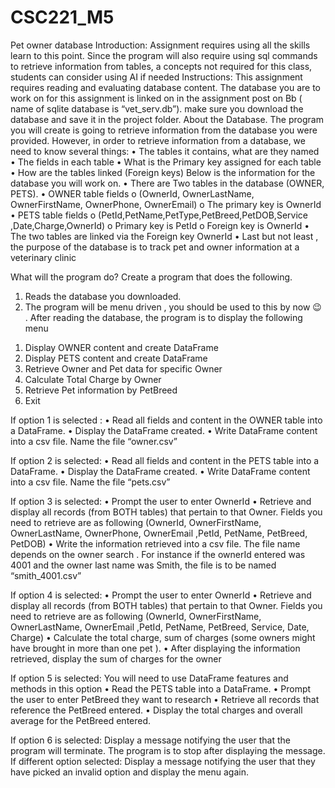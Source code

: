 # CSC221_M5
Pet owner database 
Introduction:
Assignment requires using all the skills learn to this point. Since the program will also require using sql commands to retrieve information from tables, a concepts not required for this class, students can consider using AI if needed
Instructions:
This assignment requires reading and evaluating database content. The database you are to work on for this assignment is linked on in the assignment post on Bb ( name of sqlite database is “vet_serv.db”). make sure you download the database and save it in the project folder.
About the Database.
The program you will create is going to retrieve information from the database you were provided. However, in order to retrieve information from a database, we need to know several things:
•	The tables it contains, what are they named
•	The fields in each table
•	What is the Primary key assigned for each table
•	How are the tables linked (Foreign keys)
Below is the information for the database you will work on.
•	There are Two tables in the database (OWNER, PETS).
•	OWNER table fields
o	(OwnerId, OwnerLastName, OwnerFirstName, OwnerPhone, OwnerEmail)
o	The primary key is OwnerId
•	PETS table fields 
o	(PetId,PetName,PetType,PetBreed,PetDOB,Service	,Date,Charge,OwnerId)
o	Primary key is PetId
o	Foreign key is OwnerId
•	The two tables are linked via the Foreign key OwnerId
•	Last but not least , the purpose of the database is to track pet and owner information at a veterinary clinic

What will the program do?
Create a program that does the following.
1.	Reads the database you downloaded. 
2.	The program will be menu driven , you should be used to this by now 😉 . After reading the database, the program is to display the following menu
1)  Display OWNER content and create DataFrame
2) Display PETS content and create DataFrame
3) Retrieve Owner and Pet data for specific Owner
4) Calculate Total Charge by Owner
5) Retrieve Pet information by PetBreed
6) Exit

If option 1 is selected :
•	Read all fields and content in the OWNER table into a DataFrame.
•	Display the DataFrame created.
•	Write DataFrame content into a csv file. Name the file “owner.csv”

If option 2 is selected:
•	Read all fields and content in the PETS table into a DataFrame.
•	Display the DataFrame created.
•	Write DataFrame content into a csv file. Name the file “pets.csv”

If option 3 is selected:
•	Prompt the user to enter OwnerId
•	Retrieve and display all records (from BOTH tables) that pertain to that Owner. Fields you need to retrieve are as following (OwnerId, OwnerFirstName, OwnerLastName, OwnerPhone, OwnerEmail ,PetId, PetName, PetBreed, PetDOB)
•	Write the information retrieved into a csv file. The file name depends on the owner search . For instance if the ownerId entered was 4001 and the owner last name was Smith, the file is to be named  “smith_4001.csv”

 If option 4 is selected:
•	Prompt the user to enter OwnerId
•	Retrieve and display all records (from BOTH tables) that pertain to that Owner. Fields you need to retrieve are as following (OwnerId, OwnerFirstName, OwnerLastName, OwnerEmail ,PetId, PetName, PetBreed, Service, Date, Charge)
•	Calculate the total charge, sum of charges (some owners might have brought in more than one pet ). 
•	After displaying the information retrieved, display the sum of charges for the owner

If option 5 is selected:
You will need to use DataFrame features and methods in this option
•	Read the PETS table into a DataFrame.
•	Prompt the user to enter PetBreed they want to research
•	Retrieve all records that reference the PetBreed entered.
•	Display the total charges and overall average for the PetBreed entered.

If option 6 is selected:
Display a message notifying the user that the program will terminate. The program is to stop after displaying the message.
If different option selected:
Display a message notifying the user that they have picked an invalid option and display the menu again.

